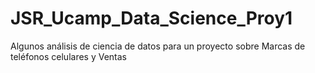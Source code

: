 # JSR_Ucamp_Data_Science_Proy1
Algunos análisis de ciencia de datos para un proyecto sobre Marcas de teléfonos celulares  y Ventas
